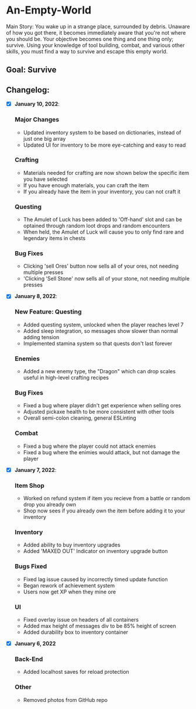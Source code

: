 # An-Empty-World

Main Story:
You wake up in a strange place, surrounded by debris. Unaware of how you got there, it becomes immediately aware that you're not where you should be. Your objective becomes one thing and one thing only; survive. Using your knowledge of tool building, combat, and various other skills, you must find a way to survive and escape this empty world.

## Goal: Survive ##
## Changelog:
 - [X] **January 10, 2022**:
   
   ### Major Changes ###
    - Updated inventory system to be based on dictionaries, instead of just one big array
    - Updated UI for inventory to be more eye-catching and easy to read

   ### Crafting ###
   - Materials needed for crafting are now shown below the specific item you have selected
   - If you have enough materials, you can craft the item
   - If you already have the item in your inventory, you can not craft it

   ### Questing ###
   - The Amulet of Luck has been added to 'Off-hand' slot and can be optained through random loot drops and random encounters
   - When held, the Amulet of Luck will cause you to only find rare and legendary items in chests

   ### Bug Fixes ###
   - Clicking 'sell Ores' button now sells all of your ores, not needing multiple presses
   - 'Clicking 'Sell Stone' now sells all of your stone, not needing multiple presses

 - [X] **January 8, 2022**:

    ### New Feature: Questing ###
    - Added questing system, unlocked when the player reaches level 7
    - Added sleep integration, so messages show slower than normal adding tension
    - Implemented stamina system so that quests don't last forever
    
    ### Enemies ###
    - Added a new enemy type, the "Dragon" which can drop scales useful in high-level crafting recipes
    
    ### Bug Fixes ###
    - Fixed a bug where player didn't get experience when selling ores
    - Adjusted pickaxe health to be more consistent with other tools
    - Overall semi-colon cleaning, general ESLinting

    ### Combat ###
    - Fixed a bug where the player could not attack enemies
    - Fixed a bug where the enimies would attack, but not damage the player


 - [X] **January 7, 2022**: 

    ### Item Shop ###
    - Worked on refund system if item you recieve from a battle or random drop you already own
    - Shop now sees if you already own the item before adding it to your inventory

    ### Inventory ###
    - Added ability to buy inventory upgrades
    - Added 'MAXED OUT' Indicator on inventory upgrade button

    ### Bugs Fixed ###
    - Fixed lag issue caused by incorrectly timed update function
    - Began rework of achievement system
    - Users now get XP when they mine ore

    ### UI ###
    - Fixed overlay issue on headers of all containers
    - Added max height of messages div to be 85% height of screen
    - Added durability box to inventory container

- [X] **January 6, 2022**

    ### Back-End ###
    - Added localhost saves for reload protection

    ### Other ###
    - Removed photos from GitHub repo

